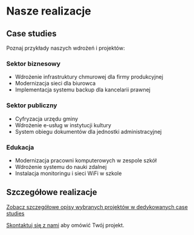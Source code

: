 # Nasze realizacje

## Case studies

Poznaj przykłady naszych wdrożeń i projektów:

### Sektor biznesowy
- Wdrożenie infrastruktury chmurowej dla firmy produkcyjnej
- Modernizacja sieci dla biurowca
- Implementacja systemu backup dla kancelarii prawnej

### Sektor publiczny
- Cyfryzacja urzędu gminy
- Wdrożenie e-usług w instytucji kultury
- System obiegu dokumentów dla jednostki administracyjnej

### Edukacja
- Modernizacja pracowni komputerowych w zespole szkół
- Wdrożenie systemu do nauki zdalnej
- Instalacja monitoringu i sieci WiFi w szkole

## Szczegółowe realizacje

[Zobacz szczegółowe opisy wybranych projektów w dedykowanych case studies](/case-studies)

[Skontaktuj się z nami](/kontakt) aby omówić Twój projekt.
